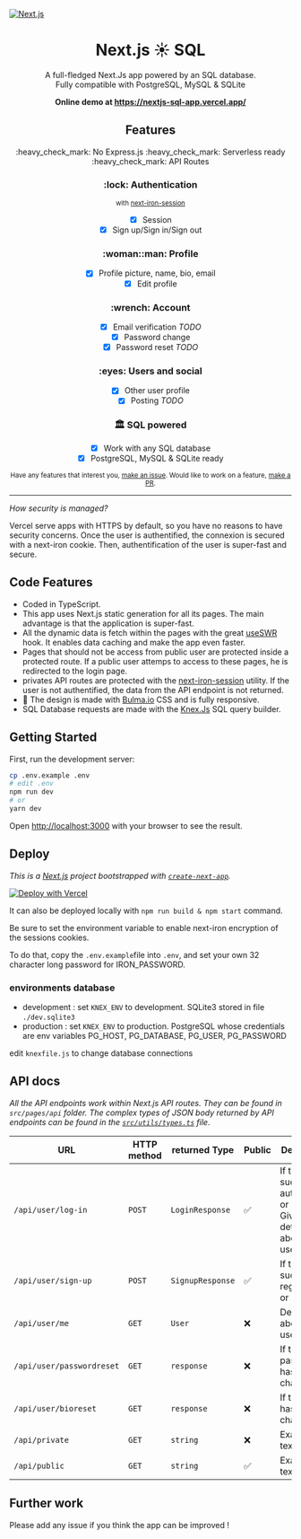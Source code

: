 [![Next.js](https://assets.zeit.co/image/upload/v1538361091/repositories/next-js/next-js.png)](https://nextjs.org)

<h1 align="center">Next.js ☀️ SQL</h1>

<div align="center">

A full-fledged Next.Js app powered by an SQL database. <br/>
Fully compatible with PostgreSQL, MySQL & SQLite
</div>

<p align="center"><b>Online demo at <a href="https://nextjs-sql-app.vercel.app">https://nextjs-sql-app.vercel.app/</a> </b></p>


<h2 align="center">Features</h2>

<p align="center">:heavy_check_mark: No Express.js :heavy_check_mark: Serverless ready :heavy_check_mark: API Routes </p>

<h3 align="center">:lock: Authentication</h3>

<div align="center">

<sup>with [next-iron-session](https://github.com/vvo/next-iron-session)</sup>

- [x] Session
- [x] Sign up/Sign in/Sign out

</div>

<h3 align="center">:woman::man: Profile</h3>

<div align="center">

- [x] Profile picture, name, bio, email
- [x] Edit profile

</div>

<h3 align="center">:wrench: Account</h3>

<div align="center">

- [x] Email verification *TODO*
- [x] Password change
- [x] Password reset *TODO*

</div>

<h3 align="center">:eyes: Users and social</h3>

<div align="center">

- [x] Other user profile
- [x] Posting  *TODO*

</div>

<h3 align="center">🏛 SQL powered</h3>

<div align="center">

- [x] Work with any SQL database
- [x] PostgreSQL, MySQL & SQLite ready

</div>

<div align="center">
  
<sup>Have any features that interest you, [make an issue](https://github.com/Fredestrik/Next.Js-SQL-app/issues). Would like to work on a feature, [make a PR](https://github.com/Fredestrik/Next.Js-SQL-app/pulls).<sup>
  
</div>

---

_How security is managed?_

Vercel serve apps with HTTPS by default, so you have no reasons to have security concerns. Once the user is authentified, the connexion is secured with a next-iron cookie. Then, authentification of the user is super-fast and secure.

## Code Features

* Coded in TypeScript.
* This app uses Next.js static generation for all its pages. The main advantage is that the application is super-fast.
* All the dynamic data is fetch within the pages with the great [useSWR](https://swr.vercel.app/) hook. It enables data caching and make the app even faster.
* Pages that should not be access from public user are protected inside a protected route. If a public user attemps to access to these pages, he is redirected to the login page.
* privates API routes are protected with the [next-iron-session](https://github.com/vvo/next-iron-session) utility. If the user is not authentified, the data from the API endpoint is not returned.
* 📱 The design is made with [Bulma.io](https://bulma.io/) CSS and is fully responsive.
* SQL Database requests are made with the [Knex.Js](http://knexjs.org/) SQL query builder.

## Getting Started

First, run the development server:

```bash
cp .env.example .env
# edit .env
npm run dev
# or
yarn dev
```

Open [http://localhost:3000](http://localhost:3000) with your browser to see the result.

## Deploy

_This is a [Next.js](https://nextjs.org/) project bootstrapped with [`create-next-app`](https://github.com/zeit/next.js/tree/canary/packages/create-next-app)._

[![Deploy with Vercel](https://zeit.co/button)](https://zeit.co/new/project?template=https://github.com/Fredestrik/Next.Js-SQL-app)

It can also be deployed locally with `npm run build & npm start` command.

Be sure to set the environment variable to enable next-iron encryption of the sessions cookies.

To do that, copy the ```.env.example```file into ```.env```, and set your own 32 character long password for IRON_PASSWORD.

### environments database

* development : set ```KNEX_ENV``` to development. SQLite3 stored in file ```./dev.sqlite3```
* production : set ```KNEX_ENV``` to production. PostgreSQL whose credentials are env variables PG_HOST, PG_DATABASE, PG_USER, PG_PASSWORD

edit ```knexfile.js``` to change database connections

## API docs

_All the API endpoints work within Next.js API routes. They can be found in `src/pages/api` folder. The complex types of JSON body returned by API endpoints can be found in the [`src/utils/types.ts`](https://github.com/Fredestrik/Next.Js-SQL-app/blob/master/src/utils/types.ts) file._

URL| HTTP method | returned Type | Public | Description
-|-|-|-|-
`/api/user/log-in` | `POST` | `LoginResponse` | ✅ | If the user is successfully authentified or not. Gives also details about the user.
`/api/user/sign-up` | `POST` | `SignupResponse` | ✅ | If the user is successfully registered or not. 
`/api/user/me` | `GET` | `User`| ❌ | Details about the user
`/api/user/passwordreset` | `GET` | `response`| ❌ | If the password has been changed
`/api/user/bioreset` | `GET` | `response`| ❌ | If the bio has been changed
`/api/private` | `GET` | `string` | ❌ | Example text
`/api/public`| `GET` | `string` | ✅| Example text

## Further work

Please add any issue if you think the app can be improved !
